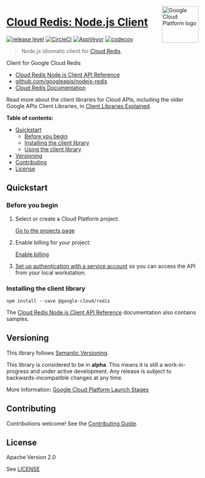 [//]: # "This README.md file is auto-generated, all changes to this file will be lost."
[//]: # "To regenerate it, use `npm run generate-scaffolding`."
<img src="https://avatars2.githubusercontent.com/u/2810941?v=3&s=96" alt="Google Cloud Platform logo" title="Google Cloud Platform" align="right" height="96" width="96"/>

# [Cloud Redis: Node.js Client](https://github.com/googleapis/nodejs-redis)

[![release level](https://img.shields.io/badge/release%20level-alpha-orange.svg?style&#x3D;flat)](https://cloud.google.com/terms/launch-stages)
[![CircleCI](https://img.shields.io/circleci/project/github/googleapis/nodejs-redis.svg?style=flat)](https://circleci.com/gh/googleapis/nodejs-redis)
[![AppVeyor](https://ci.appveyor.com/api/projects/status/github/googleapis/nodejs-redis?branch=master&svg=true)](https://ci.appveyor.com/project/googleapis/nodejs-redis)
[![codecov](https://img.shields.io/codecov/c/github/googleapis/nodejs-redis/master.svg?style=flat)](https://codecov.io/gh/googleapis/nodejs-redis)

> Node.js idiomatic client for [Cloud Redis][product-docs].

Client for Google Cloud Redis


* [Cloud Redis Node.js Client API Reference][client-docs]
* [github.com/googleapis/nodejs-redis](https://github.com/googleapis/nodejs-redis)
* [Cloud Redis Documentation][product-docs]

Read more about the client libraries for Cloud APIs, including the older
Google APIs Client Libraries, in [Client Libraries Explained][explained].

[explained]: https://cloud.google.com/apis/docs/client-libraries-explained

**Table of contents:**

* [Quickstart](#quickstart)
  * [Before you begin](#before-you-begin)
  * [Installing the client library](#installing-the-client-library)
  * [Using the client library](#using-the-client-library)
* [Versioning](#versioning)
* [Contributing](#contributing)
* [License](#license)

## Quickstart

### Before you begin

1.  Select or create a Cloud Platform project.

    [Go to the projects page][projects]

1.  Enable billing for your project.

    [Enable billing][billing]

1.  [Set up authentication with a service account][auth] so you can access the
    API from your local workstation.

[projects]: https://console.cloud.google.com/project
[billing]: https://support.google.com/cloud/answer/6293499#enable-billing
[enable_api]: https://console.cloud.google.com/flows/enableapi?apiid=
[auth]: https://cloud.google.com/docs/authentication/getting-started

### Installing the client library

    npm install --save @google-cloud/redis



The [Cloud Redis Node.js Client API Reference][client-docs] documentation
also contains samples.

## Versioning

This library follows [Semantic Versioning](http://semver.org/).

This library is considered to be in **alpha**. This means it is still a
work-in-progress and under active development. Any release is subject to
backwards-incompatible changes at any time.

More Information: [Google Cloud Platform Launch Stages][launch_stages]

[launch_stages]: https://cloud.google.com/terms/launch-stages

## Contributing

Contributions welcome! See the [Contributing Guide](https://github.com/googleapis/nodejs-redis/blob/master/.github/CONTRIBUTING.md).

## License

Apache Version 2.0

See [LICENSE](https://github.com/googleapis/nodejs-redis/blob/master/LICENSE)

[client-docs]: https://cloud.google.com/nodejs/docs/reference/redis/latest/
[product-docs]: TBD
[shell_img]: https://gstatic.com/cloudssh/images/open-btn.png
